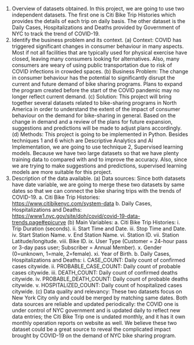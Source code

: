 
1.	Overview of datasets obtained.
In this project, we are going to use two independent datasets. The first one is Citi Bike Trip Histories which provides the details of each trip on daily basis. The other dataset is the Daily Cases, Hospitalizations and Deaths provided by Government of NYC to track the trend of COVID-19. 
2.	Identify the business problem and its context. 
(a)	Context: COVID has triggered significant changes in consumer behaviour in many aspects. Most if not all facilities that are typically used for physical exercise have closed, leaving many consumers looking for alternatives. Also, many consumers are weary of using public transportation due to risk of COVID infections in crowded spaces.
(b)	Business Problem: The change in consumer behaviour has the potential to significantly disrupt the current and future demand of bike sharing programs. Plans to expand the program created before the start of the COVID pandemic may no longer reflect current demand.
(c)	Solution: This project will bring together several datasets related to bike-sharing programs in North America in order to understand the extent of the impact of consumer behaviour on the demand for bike-sharing in general. Based on the change in demand and a review of the plans for future expansion, suggestions and predictions will be made to adjust plans accordingly.
(d)	Methods: This project is going to be implemented in Python. Besides techniques 1 and 6 which are Descriptive Analytics and AI Implementation, we are going to use technique 2, Supervised learning models. Because we have two large datasets so that we have plenty training data to compared with and to improve the accuracy. Also, since we are trying to make suggestions and predictions, supervised learning models are more suitable for this project. 
3.	Description of the data available.
(a)	Data sources: Since both datasets have date variable, we are going to merge these two datasets by same dates so that we can connect the bike sharing trips with the trends of COVID-19. 
a.	Citi Bike Trip Histories: https://www.citibikenyc.com/system-data
b.	Daily Cases, Hospitalizations and Deaths: https://www1.nyc.gov/site/doh/covid/covid-19-data-trends.page#epicurve
(b)	Main Variables: 
a.	Citi Bike Trip Histories: 
i.	Trip Duration (seconds).
ii.	Start Time and Date.
iii.	Stop Time and Date.
iv.	Start Station Name.
v.	End Station Name.
vi.	Station ID.
vii.	Station Latitude/longitude.
viii.	Bike ID.
ix.	User Type (Customer = 24-hour pass or 3-day pass user; Subscriber = Annual Member).
x.	Gender (0=unknown, 1=male, 2=female).
xi.	Year of Birth.
b.	Daily Cases, Hospitalizations and Deaths:
i.	CASE_COUNT: Daily count of confirmed cases citywide.
ii.	PROBABLE_CASE_COUNT: Daily count of probable cases citywide.
iii.	DEATH_COUNT: Daily count of confirmed deaths citywide.
iv.	PROBABLE_DEATH_COUNT: Daily count of probable deaths citywide.
v.	HOSPITALIZED_COUNT: Daily count of hospitalized cases citywide.
(c)	Data quality and relevancy: These two datasets focus on New York City only and could be merged by matching same dates. Both data sources are reliable and updated periodically: the COVID one is under control of NYC government and is updated daily to reflect new data entries; the Citi Bike Trip one is undated monthly, and it has it own monthly operation reports on website as well. We believe these two dataset could be a great source to reveal the complicated impact brought by COVID-19 on the demand of NYC bike sharing program. 
